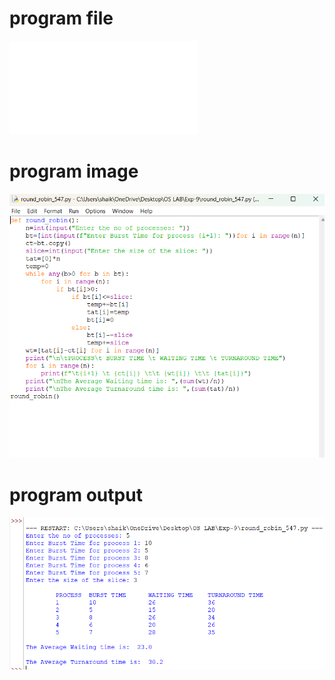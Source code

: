 # program file
![program file](round_robin_547.py)

# program image
![program image](round_robin_program.png)

# program output
![program output](round_robin_output.png)
